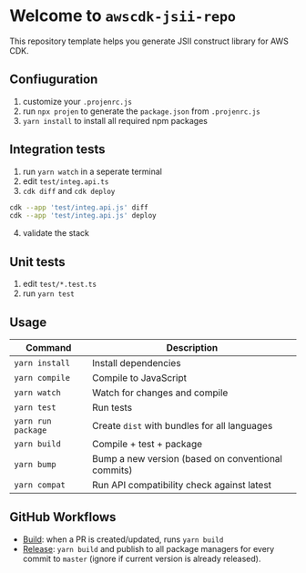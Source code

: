 # Welcome to `awscdk-jsii-repo`

This repository template helps you generate JSII construct library for AWS CDK.


## Confiuguration

1. customize your `.projenrc.js`
1. run `npx projen` to generate the `package.json` from `.projenrc.js`
2. `yarn install` to install all required npm packages


## Integration tests

1. run `yarn watch` in a seperate terminal
2. edit `test/integ.api.ts`
3. `cdk diff` and `cdk deploy`

```bash
cdk --app 'test/integ.api.js' diff
cdk --app 'test/integ.api.js' deploy
```

4. validate the stack

## Unit tests

1. edit `test/*.test.ts`
2. run `yarn test`


## Usage

| Command          | Description                                       |
|------------------|---------------------------------------------------|
|`yarn install`    |Install dependencies                               |
|`yarn compile`    |Compile to JavaScript                              |
|`yarn watch`      |Watch for changes and compile                      |
|`yarn test`       |Run tests                                          |
|`yarn run package`|Create `dist` with bundles for all languages       |
|`yarn build`      |Compile + test + package                           |
|`yarn bump`       |Bump a new version (based on conventional commits) |
|`yarn compat`     |Run API compatibility check against latest         |

## GitHub Workflows

- [Build](./.github/workflows/build.yml): when a PR is created/updated, runs `yarn build`
- [Release](./.github/workflows/release.yml): `yarn build` and publish to all package managers for every commit to `master` (ignore if current version is already released).

